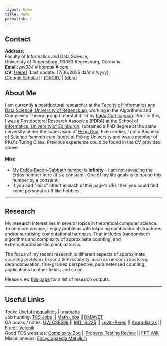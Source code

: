 ```yaml
---
layout: home
title: Home
permalink: /
---
```


## Contact


**Address:**  
Faculty of Informatics and Data Science,  
University of Regensburg, 93053 Regensburg, Germany  
**Email:** *pw384 # hotmail # com*  
**CV:** [[Here]](/assets/misc/CV.pdf) (Last update: 17/06/2025 dd/mm/yyyy)  
[[Google Scholar]](https://scholar.google.com/citations?user=sIplfzsAAAAJ&hl=en) | [[ORCID]](https://orcid.org/0000-0002-5191-545X) | [[dblp]](https://dblp.org/pid/54/8052-2.html)  

## About Me

I am currently a postdoctoral researcher at the [Faculty of Informatics and Data Science, University of Regensburg](https://www.uni-regensburg.de/informatik-data-science/fakultaet/startseite/index.html), working in the Algorithms and Complexity Theory group (Lehrstuhl) led by [Radu Curticapean](https://www.uni-regensburg.de/informatik-data-science/algorithmen-komplexitaetstheorie/team/prof-dr-radu-curticapean/index.html). Prior to this, I was a Postdoctoral Research Associate (PDRA) at the [School of Informatics, University of Edinburgh](https://www.ed.ac.uk/informatics/). I obtained a PhD degree at the same university under the supervision of [Heng Guo](http://homepages.inf.ed.ac.uk/hguo/). Even earlier, I got a Bachelor of Science *(summa cum laude)* at [Peking University](http://english.pku.edu.cn/) and was a member of PKU's Turing Class. Previous experience could be found in the CV provided above. 

#### Misc

* My [Erdős-Bacon-Sabbath number](https://en.wikipedia.org/wiki/Erd%C5%91s%E2%80%93Bacon_number) is **infinity** - I am not revealing the Erdős number here (it's a constant). One of my life goals is to bound this number by a constant. 
* If you add "misc" after the slash of this page's URL then you could find some personal stuff like hobbies. 

---

## Research

My research interest lies in several topics in theoretical computer science. To be more precise, I enjoy problems with inspiring combinatorial structures and/or surprising computational hardness. That includes (randomised) algorithms and complexity of approximate counting, and extremal/probabilistic combinatorics. 

The focus of my recent research is different aspects of approximate counting problems beyond (in)tractability, such as random structures, derandomisation, fine-grained perspective, parameterised counting, applications to other fields, and so on. 

Please view [this page](/research) for a list of research outputs.

---

## Useful Links

Tools: [Useful inequalities](https://www.lkozma.net/inequalities_cheat_sheet/ineq.pdf) || [mathcha](https://mathcha.io)  
Job hunting: [TCS Jobs](https://cstheory-jobs.org/) || [Math Jobs](https://www.mathjobs.org/) || [DMANET](https://www.zaik.uni-koeln.de/AFS/publications/dmanet/)  
OA books / notes: [UW CSE599](https://homes.cs.washington.edu/~shayan/courses/sampling/index.html) || [MIT 18.225](https://yufeizhao.com/gtac/) || [Levin-Peres](https://yuvalperes.com/markov-chains-and-mixing-times-2/) || [Arora-Barak](https://theory.cs.princeton.edu/complexity/) || [Friedli-Velenik](https://www.unige.ch/math/folks/velenik/smbook/)  
Good TCS websites: [Complexity Zoo](https://complexityzoo.net/) || [Property Testing Review](https://ptreview.sublinear.info/) || [FPT Wiki](http://fpt.wikidot.com/)  
Miscellaneous: [Encyclopaedia Metallum](http://metal-archives.com/)  


